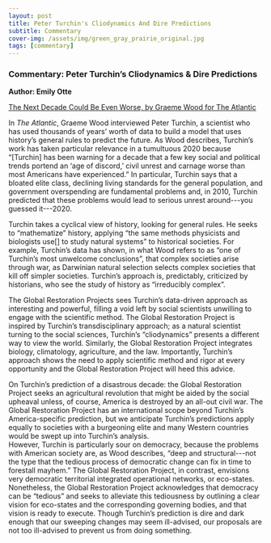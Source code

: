 ```yaml
---
layout: post
title: Peter Turchin's Cliodynamics And Dire Predictions
subtitle: Commentary
cover-img: /assets/img/green_gray_prairie_original.jpg
tags: [commentary]
---
```

### Commentary: Peter Turchin’s Cliodynamics & Dire Predictions

**Author: Emily Otte**

[The Next Decade Could Be Even Worse, by Graeme Wood for The Atlantic](https://www.theatlantic.com/magazine/archive/2020/12/can-history-predict-future/616993/)

In *The Atlantic*, Graeme Wood interviewed Peter Turchin, a scientist who has used thousands of years’ worth of data to build a model that uses history’s general 
rules to predict the future.  As Wood describes, Turchin’s work has taken particular relevance in a tumultuous 2020 because “[Turchin] has been warning for a decade that 
a few key social and political trends portend an ‘age of discord,’ civil unrest and carnage worse than most Americans have experienced.”  In particular, Turchin says that a
bloated elite class, declining living standards for the general population, and government overspending are fundamental problems and, in 2010, Turchin predicted that these 
problems would lead to serious unrest around---you guessed it---2020.  

Turchin takes a cyclical view of history, looking for general rules.  He seeks to “mathematize” history, applying “the same methods physicists and biologists use[] to study 
natural systems” to historical societies.  For example, Turchin’s data has shown, in what Wood refers to as “one of Turchin’s most unwelcome conclusions”, that complex societies 
arise through war, as Darwinian natural selection selects complex societies that kill off simpler societies.  Turchin’s approach is, predictably, criticized by historians, who
see the study of history as “irreducibly complex”.
	
The Global Restoration Projects sees Turchin’s data-driven approach as interesting and powerful, filling a void left by social scientists unwilling to engage with the 
scientific method.  The Global Restoration Project is inspired by Turchin’s transdisciplinary approach; as a natural scientist turning to the social sciences, Turchin’s 
“cliodynamics” presents a different way to view the world.  Similarly, the Global Restoration Project integrates biology, climatology, agriculture, and the law.  Importantly, 
Turchin’s approach shows the need to apply scientific method and rigor at every opportunity and the Global Restoration Project will heed this advice. 

On Turchin’s prediction of a disastrous decade: the Global Restoration Project seeks an agricultural revolution that might be aided by the social upheaval unless, 
of course, America is destroyed by an all-out civil war.  The Global Restoration Project has an international scope beyond Turchin’s America-specific prediction, 
but we anticipate Turchin’s predictions apply equally to societies with a burgeoning elite and many Western countries would be swept up into Turchin’s analysis.  
However, Turchin is particularly sour on democracy, because the problems with American society are, as Wood describes, “deep and structural---not the type that the 
tedious process of democratic change can fix in time to forestall mayhem.”  The Global Restoration Project, in contrast, envisions very democratic territorial 
integrated operational networks, or eco-states.  Nonetheless, the Global Restoration Project acknowledges that democracy can be “tedious” and seeks to alleviate 
this tediousness by outlining a clear vision for eco-states and the corresponding governing bodies, and that vision is ready to execute.  Though Turchin’s prediction 
is dire and dark enough that our sweeping changes may seem ill-advised, our proposals are not too ill-advised to prevent us from doing something. 

